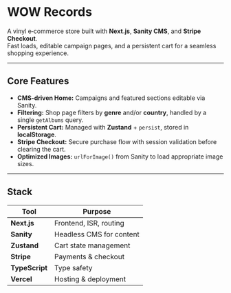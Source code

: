 # WOW Records

A vinyl e‑commerce store built with **Next.js**, **Sanity CMS**, and **Stripe Checkout**.  
Fast loads, editable campaign pages, and a persistent cart for a seamless shopping experience.

---

## Core Features

- **CMS‑driven Home:** Campaigns and featured sections editable via Sanity.    
- **Filtering:** Shop page filters by **genre** and/or **country**, handled by a single `getAlbums` query.
- **Persistent Cart:** Managed with **Zustand** + `persist`, stored in **localStorage**.  
- **Stripe Checkout:** Secure purchase flow with session validation before clearing the cart.  
- **Optimized Images:** `urlForImage()` from Sanity to load appropriate image sizes.  

---

## Stack

| Tool | Purpose |
|------|----------|
| **Next.js** | Frontend, ISR, routing |
| **Sanity** | Headless CMS for content |
| **Zustand** | Cart state management |
| **Stripe** | Payments & checkout |
| **TypeScript** | Type safety |
| **Vercel** | Hosting & deployment |
